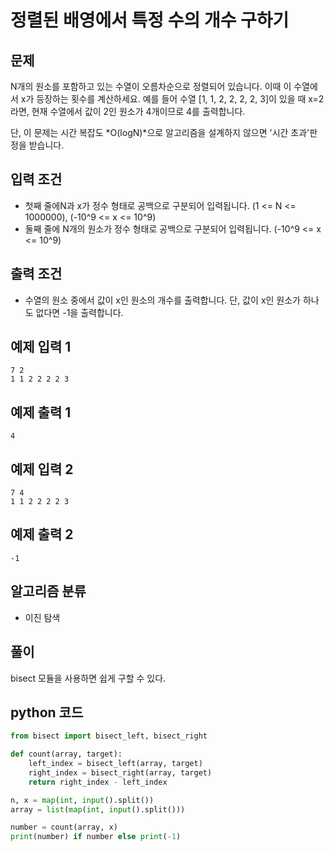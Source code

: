 # 정렬된 배영에서 특정 수의 개수 구하기

## 문제

N개의 원소를 포함하고 있는 수열이 오름차순으로 정렬되어 있습니다. 이때 이 수열에서 x가 등장하는 횟수를 계산하세요. 예를 들어 수열 [1, 1, 2, 2, 2, 2, 3]이 있을 때 x=2라면, 현재 수열에서 값이 2인 원소가 4개이므로 4를 출력합니다.

단, 이 문제는 시간 복잡도 *O(logN)*으로 알고리즘을 설계하지 않으면 '시간 초과'판정을 받습니다.

## 입력 조건

- 첫째 줄에N과 x가 정수 형태로 공백으로 구분되어 입력됩니다. (1 <= N <= 1000000), (-10^9 <= x <= 10^9)
- 둘째 줄에 N개의 원소가 정수 형태로 공백으로 구분되어 입력됩니다. (-10^9 <= x <= 10^9)

## 출력 조건

- 수열의 원소 중에서 값이 x인 원소의 개수를 출력합니다. 단, 값이 x인 원소가 하나도 없다면 -1을 출력합니다.

## 예제 입력 1

    7 2
    1 1 2 2 2 2 3

## 예제 출력 1

    4

## 예제 입력 2

    7 4
    1 1 2 2 2 2 3

## 예제 출력 2

    -1

## 알고리즘 분류

- 이진 탐색

## 풀이

bisect 모듈을 사용하면 쉽게 구할 수 있다.

## python 코드

```python
from bisect import bisect_left, bisect_right

def count(array, target):
    left_index = bisect_left(array, target)
    right_index = bisect_right(array, target)
    return right_index - left_index

n, x = map(int, input().split())
array = list(map(int, input().split()))

number = count(array, x)
print(number) if number else print(-1)
```